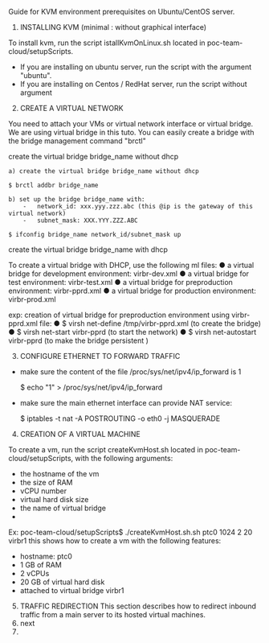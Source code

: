 Guide for KVM environment prerequisites on Ubuntu/CentOS server.

1)	 INSTALLING KVM (minimal : without graphical interface)

To install kvm, run the script istallKvmOnLinux.sh located in poc-team-cloud/setupScripts.
-	If you are installing on ubuntu server, run the script with the argument "ubuntu".
-	If you are installing on Centos / RedHat server, run the script without argument

2)	CREATE A VIRTUAL NETWORK

You need to attach your VMs or virtual network interface or virtual bridge. We are using virtual bridge in this tuto. You can easily create a bridge with the bridge management command "brctl"

create the virtual bridge bridge_name without dhcp

	a) create the virtual bridge bridge_name without dhcp

	$ brctl addbr bridge_name

	b) set up the bridge bridge_name with:
		-	network_id: xxx.yyy.zzz.abc (this @ip is the gateway of this virtual network)
		-	subnet_mask: XXX.YYY.ZZZ.ABC

	$ ifconfig bridge_name network_id/subnet_mask up

create the virtual bridge bridge_name with dhcp

To create a virtual bridge with DHCP, use the following ml files:
●	a virtual bridge for development environment: virbr-dev.xml
●	 a virtual bridge for test environment: virbr-test.xml
●	a virtual bridge for preproduction environment: virbr-pprd.xml
●	a virtual bridge for production environment: virbr-prod.xml

exp: creation of virtual bridge for preproduction environment using virbr-pprd.xml file:
●	$ virsh net-define /tmp/virbr-pprd.xml (to create the bridge)
●	$ virsh net-start virbr-pprd (to start the network)
●	$ virsh net-autostart virbr-pprd (to make the bridge persistent )


3)	CONFIGURE ETHERNET TO FORWARD TRAFFIC

- make sure the content of the file /proc/sys/net/ipv4/ip_forward is 1

	 $ echo "1" > /proc/sys/net/ipv4/ip_forward


- make sure the main ethernet interface can provide NAT service:

	$  iptables -t nat -A POSTROUTING -o eth0 -j MASQUERADE

4)	CREATION OF A VIRTUAL MACHINE

To create a vm, run the script createKvmHost.sh located in poc-team-cloud/setupScripts, with the following arguments:

-	the hostname of the vm
-	the size of RAM
-	vCPU number
-	virtual hard disk size
-	the name of virtual bridge
-	
Ex: poc-team-cloud/setupScripts$ ./createKvmHost.sh.sh ptc0 1024 2 20 virbr1
this shows how to create a vm with the following features:
-	hostname: ptc0
-	1 GB of RAM
-	2 vCPUs
-	20 GB of virtual hard disk 
-	attached to virtual bridge virbr1

5)	TRAFFIC REDIRECTION
This section describes how to redirect inbound traffic from a main server to its hosted virtual machines.
6)	next
7)	
